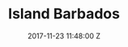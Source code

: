 ---
title: Island Barbados
date: 2017-11-23 11:48:00 Z
artist: Ghost Hunter
youtube: gEtTLQDCxL8
---